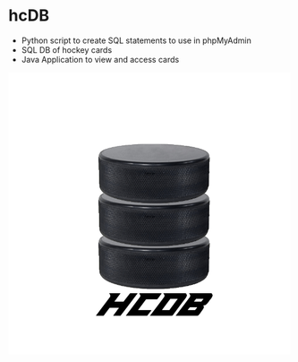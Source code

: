 # hcDB

* Python script to create SQL statements to use in phpMyAdmin
* SQL DB of hockey cards
* Java Application to view and access cards

![hcDB logo](https://github.com/scottdjwallace/hcDB/blob/master/img/hcDB2.png)
